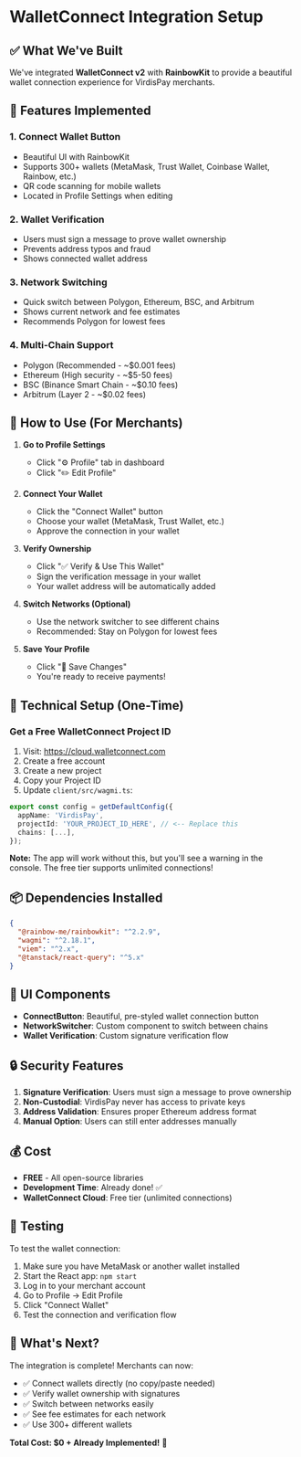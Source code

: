 # WalletConnect Integration Setup

## ✅ What We've Built

We've integrated **WalletConnect v2** with **RainbowKit** to provide a beautiful wallet connection experience for VirdisPay merchants.

## 🎯 Features Implemented

### 1. **Connect Wallet Button** 
- Beautiful UI with RainbowKit
- Supports 300+ wallets (MetaMask, Trust Wallet, Coinbase Wallet, Rainbow, etc.)
- QR code scanning for mobile wallets
- Located in Profile Settings when editing

### 2. **Wallet Verification**
- Users must sign a message to prove wallet ownership
- Prevents address typos and fraud
- Shows connected wallet address

### 3. **Network Switching**
- Quick switch between Polygon, Ethereum, BSC, and Arbitrum
- Shows current network and fee estimates
- Recommends Polygon for lowest fees

### 4. **Multi-Chain Support**
- Polygon (Recommended - ~$0.001 fees)
- Ethereum (High security - ~$5-50 fees)
- BSC (Binance Smart Chain - ~$0.10 fees)
- Arbitrum (Layer 2 - ~$0.02 fees)

## 🚀 How to Use (For Merchants)

1. **Go to Profile Settings**
   - Click "⚙️ Profile" tab in dashboard
   - Click "✏️ Edit Profile"

2. **Connect Your Wallet**
   - Click the "Connect Wallet" button
   - Choose your wallet (MetaMask, Trust Wallet, etc.)
   - Approve the connection in your wallet

3. **Verify Ownership**
   - Click "✅ Verify & Use This Wallet"
   - Sign the verification message in your wallet
   - Your wallet address will be automatically added

4. **Switch Networks (Optional)**
   - Use the network switcher to see different chains
   - Recommended: Stay on Polygon for lowest fees

5. **Save Your Profile**
   - Click "💾 Save Changes"
   - You're ready to receive payments!

## 🔧 Technical Setup (One-Time)

### Get a Free WalletConnect Project ID

1. Visit: https://cloud.walletconnect.com
2. Create a free account
3. Create a new project
4. Copy your Project ID
5. Update `client/src/wagmi.ts`:

```typescript
export const config = getDefaultConfig({
  appName: 'VirdisPay',
  projectId: 'YOUR_PROJECT_ID_HERE', // <-- Replace this
  chains: [...],
});
```

**Note:** The app will work without this, but you'll see a warning in the console. The free tier supports unlimited connections!

## 📦 Dependencies Installed

```json
{
  "@rainbow-me/rainbowkit": "^2.2.9",
  "wagmi": "^2.18.1",
  "viem": "^2.x",
  "@tanstack/react-query": "^5.x"
}
```

## 🎨 UI Components

- **ConnectButton**: Beautiful, pre-styled wallet connection button
- **NetworkSwitcher**: Custom component to switch between chains
- **Wallet Verification**: Custom signature verification flow

## 🔒 Security Features

1. **Signature Verification**: Users must sign a message to prove ownership
2. **Non-Custodial**: VirdisPay never has access to private keys
3. **Address Validation**: Ensures proper Ethereum address format
4. **Manual Option**: Users can still enter addresses manually

## 💰 Cost

- **FREE** - All open-source libraries
- **Development Time**: Already done! ✅
- **WalletConnect Cloud**: Free tier (unlimited connections)

## 🧪 Testing

To test the wallet connection:

1. Make sure you have MetaMask or another wallet installed
2. Start the React app: `npm start`
3. Log in to your merchant account
4. Go to Profile → Edit Profile
5. Click "Connect Wallet"
6. Test the connection and verification flow

## 🎯 What's Next?

The integration is complete! Merchants can now:
- ✅ Connect wallets directly (no copy/paste needed)
- ✅ Verify wallet ownership with signatures
- ✅ Switch between networks easily
- ✅ See fee estimates for each network
- ✅ Use 300+ different wallets

**Total Cost: $0 + Already Implemented!** 🎉



